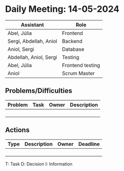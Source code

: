 # Daily Meeting: 14-05-2024

| **Assistant**          | **Role**         |
|------------------------|------------------|
| Abel, Júlia            | Frontend         |
| Sergi, Abdellah, Aniol | Backend          |
| Aniol, Sergi           | Database         |
| Abdellah, Aniol, Sergi | Testing          |
| Abel, Júlia            | Frontend testing |
| Aniol                  | Scrum Master     |

## Problems/Difficulties

| Problem | Task | Owner | Description |
|---------|------|-------|-------------|
|         |      |       |             |
|         |      |       |             |
|         |      |       |             |
|         |      |       |             |

## Actions

| Type | Description | Owner | Deadline |
|------|-------------|-------|----------|
|      |             |       |          |
|      |             |       |          |
|      |             |       |          |
|      |             |       |          |

T: Task
D: Decision
I: Information
